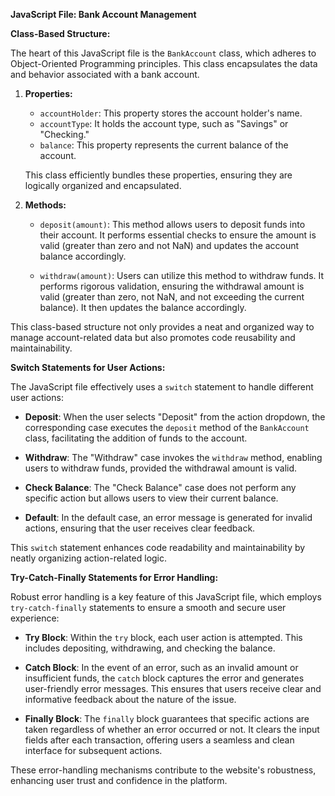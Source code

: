 **JavaScript File: Bank Account Management**

**Class-Based Structure:**

The heart of this JavaScript file is the `BankAccount` class, which adheres to Object-Oriented Programming principles. This class encapsulates the data and behavior associated with a bank account.

1. **Properties:**

   - `accountHolder`: This property stores the account holder's name.
   - `accountType`: It holds the account type, such as "Savings" or "Checking."
   - `balance`: This property represents the current balance of the account.

   This class efficiently bundles these properties, ensuring they are logically organized and encapsulated.

2. **Methods:**

   - `deposit(amount)`: This method allows users to deposit funds into their account. It performs essential checks to ensure the amount is valid (greater than zero and not NaN) and updates the account balance accordingly.

   - `withdraw(amount)`: Users can utilize this method to withdraw funds. It performs rigorous validation, ensuring the withdrawal amount is valid (greater than zero, not NaN, and not exceeding the current balance). It then updates the balance accordingly.

This class-based structure not only provides a neat and organized way to manage account-related data but also promotes code reusability and maintainability.

**Switch Statements for User Actions:**

The JavaScript file effectively uses a `switch` statement to handle different user actions:

- **Deposit**: When the user selects "Deposit" from the action dropdown, the corresponding case executes the `deposit` method of the `BankAccount` class, facilitating the addition of funds to the account.

- **Withdraw**: The "Withdraw" case invokes the `withdraw` method, enabling users to withdraw funds, provided the withdrawal amount is valid.

- **Check Balance**: The "Check Balance" case does not perform any specific action but allows users to view their current balance.

- **Default**: In the default case, an error message is generated for invalid actions, ensuring that the user receives clear feedback.

This `switch` statement enhances code readability and maintainability by neatly organizing action-related logic.

**Try-Catch-Finally Statements for Error Handling:**

Robust error handling is a key feature of this JavaScript file, which employs `try-catch-finally` statements to ensure a smooth and secure user experience:

- **Try Block**: Within the `try` block, each user action is attempted. This includes depositing, withdrawing, and checking the balance.

- **Catch Block**: In the event of an error, such as an invalid amount or insufficient funds, the `catch` block captures the error and generates user-friendly error messages. This ensures that users receive clear and informative feedback about the nature of the issue.

- **Finally Block**: The `finally` block guarantees that specific actions are taken regardless of whether an error occurred or not. It clears the input fields after each transaction, offering users a seamless and clean interface for subsequent actions.

These error-handling mechanisms contribute to the website's robustness, enhancing user trust and confidence in the platform.
